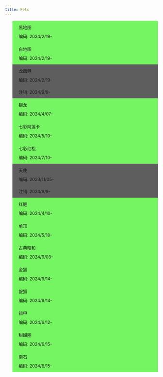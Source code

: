 ```yaml
---
title: Pets
---
```

<style>
.cardList {
  list-style: none;
}
.card {
  display: flex;
  padding-left: 20px;
  border: 1px solid #76F562;
  background: #76F562;
}
.dead {
  border: 1px solid #5e5e5e;
  background: #5e5e5e;
}
.avatar {
  margin: 20px;
}
.card-content {
  display: flex;
  flex-direction: column;
  justify-content: center;
}
.pet-name {
  margin-top: 10px;
}
.pet-times p:first-child {
  margin-top: 10px;
  margin-bottom:10px;
}
.pet-times p:nth-child(2) {
  margin-top:10px;
}
.pet-dead p:first-child {
  margin-top: 10px;
  margin-bottom:10px;
}
.pet-dead p:nth-child(2) {
  margin-top:10px;
}
</style>
<ul class="cardList">
  <li class="card">
    <div class="card-content">
      <div class="pet-name">黑地图</div>
      <div class="pet-times">
        <p>编码: <span>2024/2/19</span>-<em></em></p>
      </div>
    </div>
  </li>
  <li class="card">
    <div class="card-content">
      <div class="pet-name">白地图</div>
      <div class="pet-times">
        <p>编码: <span>2024/2/19</span>-<em></em></p>
      </div>
    </div>
  </li>
  <li class="card dead">
    <div class="card-content">
      <div class="pet-name">龙凤鲤</div>
      <div class="pet-times">
        <p>编码: <span>2024/2/19</span>-<em></em></p>
      </div>
      <div class="pet-dead">
        <p>注销: <span>2024/9/9</span>-<em></em></p>
      </div>
    </div>
  </li>
  <li class="card">
    <div class="card-content">
      <div class="pet-name">银龙</div>
      <div class="pet-times">
        <p>编码: <span>2024/4/07</span>-<em></em></p>
      </div>
    </div>
  </li>
  <li class="card">
    <div class="card-content">
      <div class="pet-name">七彩阿莲卡</div>
      <div class="pet-times">
        <p>编码: <span>2024/5/10</span>-<em></em></p>
      </div>
    </div>
  </li>
  <li class="card">
    <div class="card-content">
      <div class="pet-name">七彩红松</div>
      <div class="pet-times">
        <p>编码: <span>2024/7/10</span>-<em></em></p>
      </div>
    </div>
  </li>
  <li class="card dead">
    <div class="card-content">
      <div class="pet-name">天使</div>
      <div class="pet-times">
        <p>编码: <span>2023/11/05</span>-<em></em></p>
      </div>
      <div class="pet-dead">
        <p>注销: <span>2024/9/9</span>-<em></em></p>
      </div>
    </div>
  </li>
  <li class="card">
    <div class="card-content">
      <div class="pet-name">红鲤</div>
      <div class="pet-times">
        <p>编码: <span>2024/4/10</span>-<em></em></p>
      </div>
    </div>
  </li>
  <li class="card">
    <div class="card-content">
      <div class="pet-name">单顶</div>
      <div class="pet-times">
        <p>编码: <span>2024/5/18</span>-<em></em></p>
      </div>
    </div>
  </li>
  <li class="card">
    <div class="card-content">
      <div class="pet-name">古典昭和</div>
      <div class="pet-times">
        <p>编码: <span>2024/9/03</span>-<em></em></p>
      </div>
    </div>
  </li>
  <li class="card">
    <div class="card-content">
      <div class="pet-name">金狐</div>
      <div class="pet-times">
        <p>编码: <span>2024/9/14</span>-<em></em></p>
      </div>
    </div>
  </li>
  <li class="card">
    <div class="card-content">
      <div class="pet-name">银狐</div>
      <div class="pet-times">
        <p>编码: <span>2024/9/14</span>-<em></em></p>
      </div>
    </div>
  </li>
  <li class="card">
    <div class="card-content">
      <div class="pet-name">错甲</div>
      <div class="pet-times">
        <p>编码: <span>2024/6/12</span>-<em></em></p>
      </div>
    </div>
  </li>
  <li class="card">
    <div class="card-content">
      <div class="pet-name">甜甜圈</div>
      <div class="pet-times">
        <p>编码: <span>2024/6/15</span>-<em></em></p>
      </div>
    </div>
  </li>
  <li class="card">
    <div class="card-content">
      <div class="pet-name">南石</div>
      <div class="pet-times">
        <p>编码: <span>2024/6/15</span>-<em></em></p>
      </div>
    </div>
  </li>
</ul>
<script>
  const pets = document.querySelectorAll('.pet-times span')
  for(i = 0; i < pets.length; i++) {
    const pet = pets[i];
    const homeTime = pet.innerText
    const date = +new Date(homeTime)
    const now = +new Date()
    const days = Math.round((now - date) / 1000 / 86400)
    pet.parentNode.querySelector('em').innerText = days
  }
</script>
